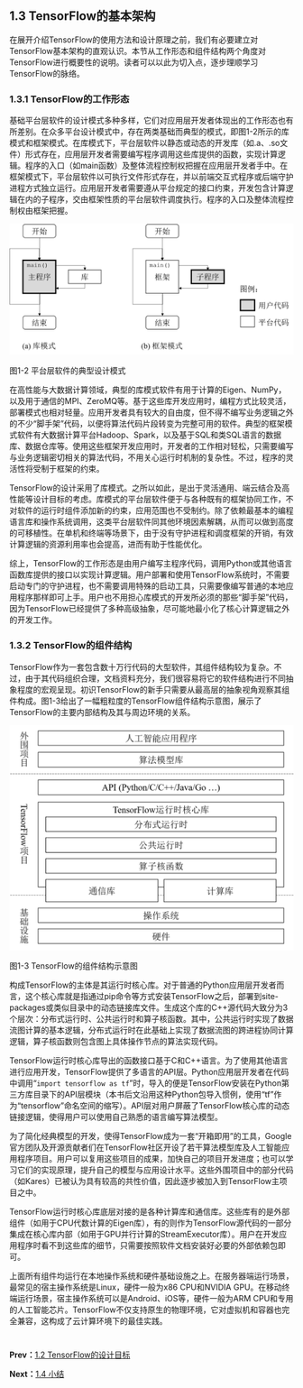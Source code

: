 ## 1.3 TensorFlow的基本架构

在展开介绍TensorFlow的使用方法和设计原理之前，我们有必要建立对TensorFlow基本架构的直观认识。本节从工作形态和组件结构两个角度对TensorFlow进行概要性的说明。读者可以以此为切入点，逐步理顺学习TensorFlow的脉络。

### 1.3.1 TensorFlow的工作形态

基础平台层软件的设计模式多种多样，它们对应用层开发者体现出的工作形态也有所差别。在众多平台设计模式中，存在两类基础而典型的模式，即图1-2所示的库模式和框架模式。在库模式下，平台层软件以静态或动态的开发库（如.a、.so文件）形式存在，应用层开发者需要编写程序调用这些库提供的函数，实现计算逻辑。程序的入口（如main函数）及整体流程控制权把握在应用层开发者手中。在框架模式下，平台层软件以可执行文件形式存在，并以前端交互式程序或后端守护进程方式独立运行。应用层开发者需要遵从平台规定的接口约束，开发包含计算逻辑在内的子程序，交由框架性质的平台层软件调度执行。程序的入口及整体流程控制权由框架把握。

![platform-mode](images/platform-mode.png)

图1-2  平台层软件的典型设计模式

在高性能与大数据计算领域，典型的库模式软件有用于计算的Eigen、NumPy，以及用于通信的MPI、ZeroMQ等。基于这些库开发应用时，编程方式比较灵活，部署模式也相对轻量。应用开发者具有较大的自由度，但不得不编写业务逻辑之外的不少“脚手架”代码，以便将算法代码片段转变为完整可用的软件。典型的框架模式软件有大数据计算平台Hadoop、Spark，以及基于SQL和类SQL语言的数据库、数据仓库等。使用这些框架开发应用时，开发者的工作相对轻松，只需要编写与业务逻辑密切相关的算法代码，不用关心运行时机制的复杂性。不过，程序的灵活性将受制于框架的约束。

TensorFlow的设计采用了库模式。之所以如此，是出于灵活通用、端云结合及高性能等设计目标的考虑。库模式的平台层软件便于与各种既有的框架协同工作，不对软件的运行时组件添加新的约束，应用范围也不受制约。除了依赖最基本的编程语言库和操作系统调用，这类平台层软件同其他环境因素解耦，从而可以做到高度的可移植性。在单机和终端等场景下，由于没有守护进程和调度框架的开销，有效计算逻辑的资源利用率也会提高，进而有助于性能优化。

综上，TensorFlow的工作形态是由用户编写主程序代码，调用Python或其他语言函数库提供的接口以实现计算逻辑。用户部署和使用TensorFlow系统时，不需要启动专门的守护进程，也不需要调用特殊的启动工具，只需要像编写普通的本地应用程序那样即可上手。用户也不用担心库模式的开发所必须的那些“脚手架”代码，因为TensorFlow已经提供了多种高级抽象，尽可能地最小化了核心计算逻辑之外的开发工作。

### 1.3.2 TensorFlow的组件结构

TensorFlow作为一套包含数十万行代码的大型软件，其组件结构较为复杂。不过，由于其代码组织合理，文档资料充分，我们很容易将它的软件结构进行不同抽象程度的宏观呈现。初识TensorFlow的新手只需要从最高层的抽象视角观察其组件构成。图1-3给出了一幅粗粒度的TensorFlow组件结构示意图，展示了TensorFlow的主要内部结构及其与周边环境的关系。

![basic-arch](images/basic-arch.png)

图1-3  TensorFlow的组件结构示意图

构成TensorFlow的主体是其运行时核心库。对于普通的Python应用层开发者而言，这个核心库就是指通过pip命令等方式安装TensorFlow之后，部署到site-packages或类似目录中的动态链接库文件。生成这个库的C++源代码大致分为3个层次：分布式运行时、公共运行时和算子核函数。其中，公共运行时实现了数据流图计算的基本逻辑，分布式运行时在此基础上实现了数据流图的跨进程协同计算逻辑，算子核函数则包含图上具体操作节点的算法实现代码。

TensorFlow运行时核心库导出的函数接口基于C和C++语言。为了使用其他语言进行应用开发，TensorFlow提供了多语言的API层。Python应用层开发者在代码中调用“`import tensorflow as tf`”时，导入的便是TensorFlow安装在Python第三方库目录下的API层模块（本书后文沿用这种Python包导入惯例，使用“tf”作为“tensorflow”命名空间的缩写）。API层对用户屏蔽了TensorFlow核心库的动态链接逻辑，使得用户可以使用自己熟悉的语言编写算法模型。

为了简化经典模型的开发，使得TensorFlow成为一套“开箱即用”的工具，Google官方团队及开源贡献者们在TensorFlow社区开设了若干算法模型库及人工智能应用程序项目。用户可以复用这些项目的成果，加快自己的项目开发进度；也可以学习它们的实现原理，提升自己的模型与应用设计水平。这些外围项目中的部分代码（如Kares）已被认为具有较高的共性价值，因此逐步被加入到TensorFlow主项目之中。

TensorFlow运行时核心库底层对接的是各种计算库和通信库。这些库有的是外部组件（如用于CPU代数计算的Eigen库），有的则作为TensorFlow源代码的一部分集成在核心库内部（如用于GPU并行计算的StreamExecutor库）。用户在开发应用程序时看不到这些库的细节，只需要按照软件文档安装好必要的外部依赖包即可。

上面所有组件均运行在本地操作系统和硬件基础设施之上。在服务器端运行场景，最常见的宿主操作系统是Linux，硬件一般为x86 CPU和NVIDIA GPU。在移动终端运行场景，宿主操作系统可以是Android、iOS等，硬件一般为ARM CPU和专用的人工智能芯片。TensorFlow不仅支持原生的物理环境，它对虚拟机和容器也完全兼容，这构成了云计算环境下的最佳实践。

#

**Prev：**[1.2 TensorFlow的设计目标](1.2_objectives.md)

**Next：**[1.4 小结](1.4_conclusion.md)

